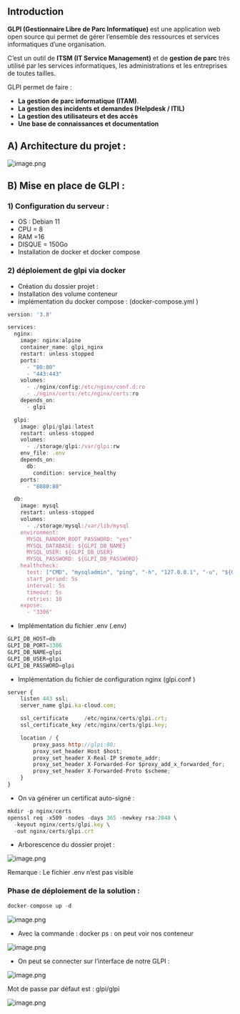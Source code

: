 ## Introduction

**GLPI (Gestionnaire Libre de Parc Informatique)** est une application web open source qui permet de gérer l’ensemble des ressources et services informatiques d’une organisation.

C’est un outil de **ITSM (IT Service Management)** et de **gestion de parc** très utilisé par les services informatiques, les administrations et les entreprises de toutes tailles.

GLPI permet de faire : 

- **La gestion de parc informatique (ITAM)**.
- **La gestion des incidents et demandes (Helpdesk / ITIL)**
- **La gestion des utilisateurs et des accès**
- **Une base de connaissances et documentation**

## A) Architecture du projet :

![image.png](attachment:f0ab4f31-3d90-42bf-8e84-fac53f8058dd:image.png)

## B) Mise en place de GLPI :

### 1) Configuration du serveur :

- OS : Debian 11
- CPU = 8
- RAM =16
- DISQUE = 150Go
- Installation de docker et docker compose

### 2) déploiement de glpi via docker

- Création du dossier projet :
- Installation des volume conteneur
- implémentation du docker compose : (docker-compose.yml )

```jsx
version: '3.8'

services:
  nginx:
    image: nginx:alpine
    container_name: glpi_nginx
    restart: unless-stopped
    ports:
      - "80:80"
      - "443:443"
    volumes:
      - ./nginx/config:/etc/nginx/conf.d:ro
      - ./nginx/certs:/etc/nginx/certs:ro
    depends_on:
      - glpi

  glpi:
    image: glpi/glpi:latest
    restart: unless-stopped
    volumes:
      - ./storage/glpi:/var/glpi:rw
    env_file: .env
    depends_on:
      db:
        condition: service_healthy
    ports:
      - "8080:80"

  db:
    image: mysql
    restart: unless-stopped
    volumes:
      - ./storage/mysql:/var/lib/mysql
    environment:
      MYSQL_RANDOM_ROOT_PASSWORD: "yes"
      MYSQL_DATABASE: ${GLPI_DB_NAME}
      MYSQL_USER: ${GLPI_DB_USER}
      MYSQL_PASSWORD: ${GLPI_DB_PASSWORD}
    healthcheck:
      test: ["CMD", "mysqladmin", "ping", "-h", "127.0.0.1", "-u", "${GLPI_DB_USER}", "--password=${GLPI_DB_PASSWORD}"]
      start_period: 5s
      interval: 5s
      timeout: 5s
      retries: 10
    expose:
      - "3306"

```

- Implémentation du fichier .env  (.env)

```jsx
GLPI_DB_HOST=db
GLPI_DB_PORT=3306
GLPI_DB_NAME=glpi
GLPI_DB_USER=glpi
GLPI_DB_PASSWORD=glpi

```

- Implémentation du fichier de configuration nginx (glpi.conf )

```jsx
server {
    listen 443 ssl;
    server_name glpi.ka-cloud.com;

    ssl_certificate     /etc/nginx/certs/glpi.crt;
    ssl_certificate_key /etc/nginx/certs/glpi.key;

    location / {
        proxy_pass http://glpi:80;
        proxy_set_header Host $host;
        proxy_set_header X-Real-IP $remote_addr;
        proxy_set_header X-Forwarded-For $proxy_add_x_forwarded_for;
        proxy_set_header X-Forwarded-Proto $scheme;
    }
}

```

- On va générer un certificat auto-signé :

```jsx
mkdir -p nginx/certs
openssl req -x509 -nodes -days 365 -newkey rsa:2048 \
  -keyout nginx/certs/glpi.key \
  -out nginx/certs/glpi.crt

```

- Arborescence du dossier projet :

![image.png](attachment:7dc554aa-978d-4a3f-a921-d361f0f2e431:image.png)

Remarque : Le fichier .env n’est pas visible 

### Phase de déploiement de la solution :

```jsx
docker-compose up -d
```

![image.png](attachment:8366e31e-fffa-4d97-ba70-d7b2b6037317:image.png)

- Avec la commande :   docker ps :  on peut voir nos conteneur

![image.png](attachment:707618a6-e854-44b4-8f13-e541d06b40c6:image.png)

- On peut se connecter sur l’interface de notre GLPI :

![image.png](attachment:1eb94047-b6e2-4066-924d-d77231597146:image.png)

Mot de passe par défaut est : glpi/glpi

![image.png](attachment:020ff4d5-add3-4462-83a1-2ae2123e166e:image.png)
